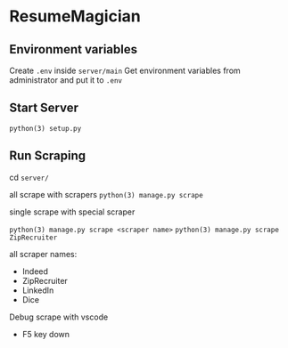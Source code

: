 # ResumeMagician

## Environment variables
Create `.env` inside `server/main`
Get environment variables from administrator and put it to `.env`

## Start Server
`python(3) setup.py`


## Run Scraping
cd `server/`

all scrape with scrapers
`python(3) manage.py scrape`

single scrape with special scraper

`python(3) manage.py scrape <scraper name>`
`python(3) manage.py scrape ZipRecruiter`

all scraper names:
- Indeed
- ZipRecruiter
- LinkedIn
- Dice

Debug scrape with vscode
 - F5 key down